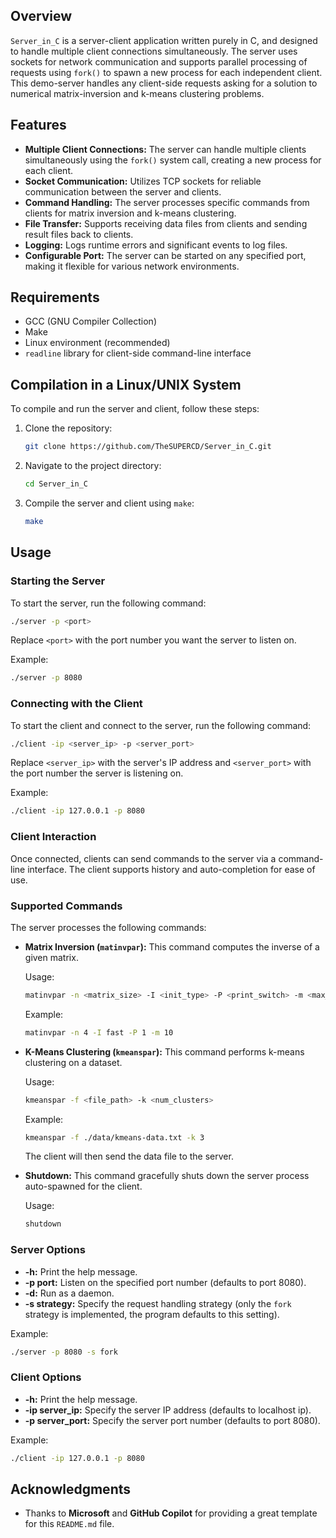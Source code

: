 ## Overview
`Server_in_C` is a server-client application written purely in C, and designed to handle multiple client connections simultaneously. The server uses sockets for network communication and supports parallel processing of requests using `fork()` to spawn a new process for each independent client. This demo-server handles any client-side requests asking for a solution to numerical matrix-inversion and k-means clustering problems.

## Features
- **Multiple Client Connections:** The server can handle multiple clients simultaneously using the `fork()` system call, creating a new process for each client.
- **Socket Communication:** Utilizes TCP sockets for reliable communication between the server and clients.
- **Command Handling:** The server processes specific commands from clients for matrix inversion and k-means clustering.
- **File Transfer:** Supports receiving data files from clients and sending result files back to clients.
- **Logging:** Logs runtime errors and significant events to log files.
- **Configurable Port:** The server can be started on any specified port, making it flexible for various network environments.

## Requirements
- GCC (GNU Compiler Collection)
- Make
- Linux environment (recommended)
- `readline` library for client-side command-line interface

## Compilation in a Linux/UNIX System
To compile and run the server and client, follow these steps:

1. Clone the repository:
   ```sh
   git clone https://github.com/TheSUPERCD/Server_in_C.git
   ```

2. Navigate to the project directory:
   ```sh
   cd Server_in_C
   ```

3. Compile the server and client using `make`:
   ```sh
   make
   ```

## Usage

### Starting the Server
To start the server, run the following command:
```sh
./server -p <port>
```
Replace `<port>` with the port number you want the server to listen on.

Example:
```sh
./server -p 8080
```

### Connecting with the Client
To start the client and connect to the server, run the following command:
```sh
./client -ip <server_ip> -p <server_port>
```
Replace `<server_ip>` with the server's IP address and `<server_port>` with the port number the server is listening on.

Example:
```sh
./client -ip 127.0.0.1 -p 8080
```

### Client Interaction
Once connected, clients can send commands to the server via a command-line interface. The client supports history and auto-completion for ease of use.

### Supported Commands
The server processes the following commands:

- **Matrix Inversion (`matinvpar`):**
  This command computes the inverse of a given matrix.

  Usage:
  ```sh
  matinvpar -n <matrix_size> -I <init_type> -P <print_switch> -m <max_randnum>
  ```
  Example:
  ```sh
  matinvpar -n 4 -I fast -P 1 -m 10
  ```

- **K-Means Clustering (`kmeanspar`):**
  This command performs k-means clustering on a dataset.

  Usage:
  ```sh
  kmeanspar -f <file_path> -k <num_clusters>
  ```
  Example:
  ```sh
  kmeanspar -f ./data/kmeans-data.txt -k 3
  ```
  The client will then send the data file to the server.

- **Shutdown:**
  This command gracefully shuts down the server process auto-spawned for the client.

  Usage:
  ```sh
  shutdown
  ```

### Server Options
- **-h:** Print the help message.
- **-p port:** Listen on the specified port number (defaults to port 8080).
- **-d:** Run as a daemon.
- **-s strategy:** Specify the request handling strategy (only the `fork` strategy is implemented, the program defaults to this setting).

Example:
```sh
./server -p 8080 -s fork
```

### Client Options
- **-h:** Print the help message.
- **-ip server_ip:** Specify the server IP address (defaults to localhost ip).
- **-p server_port:** Specify the server port number (defaults to port 8080).

Example:
```sh
./client -ip 127.0.0.1 -p 8080
```

## Acknowledgments
- Thanks to **Microsoft** and **GitHub Copilot** for providing a great template for this `README.md` file.

